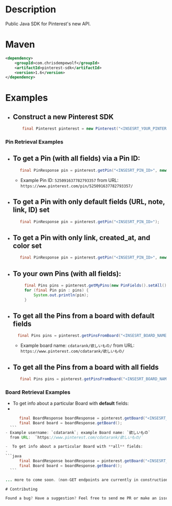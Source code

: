 # Description

Public Java SDK for Pinterest's new API.

# Maven

```xml
<dependency>
    <groupId>com.chrisdempewolf</groupId>
    <artifactId>pinterest-sdk</artifactId>
    <version>1.6</version>
</dependency>
```

# Examples

- Construct a new Pinterest SDK
  - 
   ```java 
       final Pinterest pinterest = new Pinterest("<INSESRT_YOUR_PINTEREST_ACCESS_TOKEN>");
    ```
    
### Pin Retrieval Examples
    
- To get a Pin (with **all fields**) via a Pin ID:
  - 
   ```java 
      final PinResponse pin = pinterest.getPin("<INSESRT_PIN_ID>", new PinFields().setAll());
   ```
  - Example Pin ID:  `525091637782793357` from URL: `https://www.pinterest.com/pin/525091637782793357/`
   
- To get a Pin with only **default fields** (URL, note, link, ID) set
  - 
  ```java
     final PinResponse pin = pinterest.getPin("<INSESRT_PIN_ID>");
  ```
  
- To get a Pin with only **link, created_at, and color** set
  - 
  ```java
     final PinResponse pin = pinterest.getPin("<INSESRT_PIN_ID>", new PinFields().setLink().setCreatedAt().setColor());
  ```
  
- To **your own** Pins (with **all fields**):
  - 
   ```java 
        final Pins pins = pinterest.getMyPins(new PinFields().setAll());
        for (final Pin pin : pins) {
            System.out.println(pin);
        }
   ```
    
- To get all the Pins **from a board** with default fields
  - 
  ```java 
    final Pins pins = pinterest.getPinsFromBoard("<INSESRT_BOARD_NAME>");
  ```
  - Example board name:  `cdatarank/欲しいもの/` from URL:  `https://www.pinterest.com/cdatarank/欲しいもの/`
    
- To get all the Pins **from a board** with **all fields**
  - 
  ```java 
     final Pins pins = pinterest.getPinsFromBoard("<INSESRT_BOARD_NAME>", new PinFields().setAll());
  ```
  
### Board Retrieval Examples

-  To get info about a particular Board with **default** fields:
  - 
  ```java
        final BoardResponse boardResponse = pinterest.getBoard("<INSESRT_USERNAME_NAME>", "<INSESRT_BOARD_NAME>");
        final Board board = boardResponse.getBoard();
    ```
  - Example username: `cdatarank`; example Board name: `欲しいもの`
    from URL:  `https://www.pinterest.com/cdatarank/欲しいもの/`

-  To get info about a particular Board with **all** fields:
  - 
  ```java
        final BoardResponse boardResponse = pinterest.getBoard("<INSESRT_USERNAME_NAME>", "<INSESRT_BOARD_NAME>", new BoardFields().setAll());
        final Board board = boardResponse.getBoard();
    ```
  
... more to come soon. (non-GET endpoints are currently in construction)

# Contributing

Found a bug? Have a suggestion? Feel free to send me PR or make an issue on the repo!
